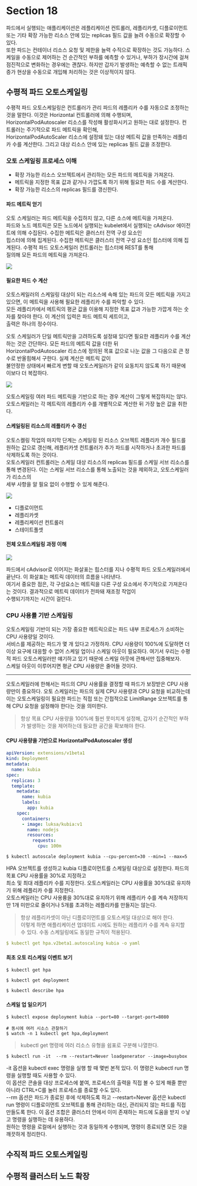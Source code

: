 # Section 18

파드에서 실행되는 애플리케이션은 레플리케이션 컨트롤러, 레플리카셋, 디플로이먼트 또는 기타 확장 가능한 리소스 안에 있는 replicas 필드 값을 늘려 수동으로 확장할 수 있다.  
또한 파드는 컨테이너 리소스 요청 및 제한을 늘력 수직으로 확장하는 것도 가능하다. 스케일을 수동으로 제어하는 건 순간적인 부하를 예측할 수 있거나, 부하가 장시간에 걸쳐 점진적으로 
변화하는 경우에는 괜찮다. 하지만 갑자기 발생하는 예측할 수 없는 트래픽 증가 현상을 수동으로 개입해 처리하는 것은 이상적이지 않다.  

## 수평적 파드 오토스케일링

수평적 파드 오토스케일링은 컨트롤러가 관리 파드의 레플리카 수를 자동으로 조정하는 것을 말한다. 이것은 Horizontal 컨트롤러에 의해 수행되며,  
HorizontalPodAutoscaler 리소스를 작성해 활성화시키고 원하는 대로 설정한다. 컨트롤러는 주기적으로 파드 메트릭을 확인해,  
HorizontalPodAutoScaler 리소스에 설정돼 있는 대상 메트릭 값을 만족하는 레플리카 수를 계산한다. 그리고 대상 리소스 안에 있는 replicas 필드 값을 조정한다.  

### 오토 스케일링 프로세스 이해 

- 확장 가능한 리소스 오브젝트에서 관리하는 모든 파드의 메트릭을 가져온다. 
- 메트릭을 지정한 목표 값과 같거나 가깝도록 하기 위해 필요한 파드 수를 계산한다.  
- 확장 가능한 리소스의 replicas 필드를 갱신한다. 

#### 파드 메트릭 얻기 

오토 스케일러는 파드 메트릭을 수집하지 않고, 다른 소스에 메트릭을 가져온다.  
파드와 노드 메트릭은 모든 노드에서 실행되는 kubelet에서 실행되는 cAdvisor 에이전트에 의해 수집된다. 수집한 메트릭은 클러스터 전역 구성 요소인  
힙스터에 의해 집계된다. 수집한 메트릭은 클러스터 전역 구성 요소인 힙스터에 의해 집계된다. 수평적 파드 오토스케일러 컨트롤러는 힙스터에 REST를 통해  
질의해 모든 파드의 메트릭을 가져온다. 

![](https://github.com/keepinmindsh/lines_kubernetes/blob/main/assets/k8s_autoscaling_001.png)

#### 필요한 파드 수 계산  

오토스케일러의 스케일링 대상이 되는 리소스에 속해 있는 파드의 모든 메트릭을 가지고 있으면, 이 메트릭을 사용해 필요한 레플리카 수를 파악할 수 있다.  
모든 레플리카에서 메트릭의 평균 값을 이용해 지정한 목표 값과 가능한 가깝게 하는 숫자를 찾아야 한다. 이 계산의 입력은 파드 메트릭 세트이고,  
출력은 하나의 정수이다.  

오토 스케일러가 단일 메트릭만을 고려하도록 설정돼 있다면 필요한 레플리카 수를 계산하는 것은 간단하다. 모든 파드의 메트릭 값을 더한 뒤  
HorizontalPodAutoscaler 리소스에 정의된 목표 값으로 나눈 값을 그 다음으로 큰 정수로 반올힘해서 구한다. 실제 계산은 메트릭 값이   
불안정한 상태에서 빠르게 변할 때 오토스케일러가 같이 요동치지 않도록 하기 때문에 이보다 더 복잡하다.   

![](https://github.com/keepinmindsh/lines_kubernetes/blob/main/assets/k8s_autoscaling_002.png)

오토스케일링 여러 파드 메트릭을 기반으로 하는 경우 계산이 그렇게 복잡하지는 않다. 오토스케일러는 각 메트릭의 레플리카 수를 개별적으로 계산한 뒤 
가장 높은 값을 취한다.  

#### 스케일링된 리소스의 레플리카 수 갱신 

오토스켈링 작업의 마지막 단계는 스케일링 된 리소스 오브젝트 레플리카 개수 필드를 원하는 값으로 갱신해, 레플리카셋 컨트롤러가 추가 파드를 시작하거나 초과한 파드를 삭제하도록 하는 것이다.  
오토스케일러 컨트롤러는 스케일 대상 리소스의 replicas 필드를 스케일 서브 리소스를 통해 변경된다. 이는 스케일 서브 리소스를 통해 노출되는 것을 제외하고, 오토스케일러가 리소스의  
세부 사항을 알 필요 없이 수행할 수 있게 해준다. 

![](https://github.com/keepinmindsh/lines_kubernetes/blob/main/assets/k8s_autoscaling_003.png)

- 디플로이먼트 
- 레플리카셋 
- 레플리케이션 컨트롤러 
- 스테이트풀셋 

#### 전체 오토스케일링 과정 이해 

![](https://github.com/keepinmindsh/lines_kubernetes/blob/main/assets/k8s_autoscaling_004.png)

파드에서 cAdvisor로 이어지는 화살표는 힙스터를 지나 수평적 파드 오토스케일러에서 끝난다. 이 화살표는 메트릭 데이터의 흐름을 나타낸다.  
여기서 중요한 점은, 각 구성요소는 메트릭을 다른 구성 요소에서 주기적으로 가져온다는 것이다.  결과적으로 메트릭 데이터가 전파돼 재조정 작업이  
수행되기까지는 시간이 걸린다. 

### CPU 사용률 기반 스케일링

오토스케일링 기반이 되는 가장 중요한 메트릭으로는 파드 내부 프로세스가 소비하는 CPU 사용량일 것이다.  
서비스를 제공하는 파드가 몇 개 있다고 가정하자. 
CPU 사용량이 100%에 도달하면 더 이상 요구에 대응할 수 없어 스케일 업이나 스케일 아웃이 필요하다. 
여기서 우리는 수평적 파드 오토스케일러만 얘기하고 있기 때문에 스케일 아웃에 관해서만 집중해보자.  
스케일 아웃이 이루어지면 평균 CPU 사용량은 줄어들 것이다.  

--- 

오토스케일러에 한해서는 파드의 CPU 사용률을 결정할 때 파드가 보장받은 CPU 사용량만이 중요하다. 오토 스케일러는 파드의 실제 CPU 사용량과 CPU 요청을 비교하는데  
이는 오토스케일링이 필요한 파드는 직접 또는 간접적으로 LimitRange 오브젝트를 통해 CPU 요청을 설정해야 한다는 것을 의미한다.  

> 항상 목표 CPU 사용량을 100%에 훨씬 못미치게 설정해, 갑자기 순간적인 부하가 발생하는 것을 제어하는데 필요한 공간을 확보해야 한다. 

#### CPU 사용량을 기반으로 HorizontalPodAutoscaler 생성 

```yaml
apiVersion: extensions/v1beta1 
kind: Deployment 
metadata: 
  name: kubia 
spec:
  replicas: 3 
  template: 
    metadata: 
      name: kubia 
      labels: 
        app: kubia 
    spec: 
      containers:
      - image: luksa/kubia:v1 
        name: nodejs 
        resources: 
          requests: 
            cpu: 100m 
```

```shell
$ kubectl autoscale deployment kubia --cpu-percent=30 --min=1 --max=5 
```

HPA 오브젝트를 생성하고 kubia 디플로이먼트를 스케일링 대상으로 설정한다. 파드의 목표 CPU 사용률을 30%로 지정하고  
최소 및 최대 레플리카 수를 지정한다. 오토스케일러는 CPU 사용률을 30%대로 유지하기 위해 레플리카 수를 지정한다.  
오토스케일러는 CPU 사용륭을 30%대로 유지하기 위해 레플리카 수를 계속 저장하지만 1개 미만으로 줄이거나 5개를 초과하는 레플리카를 만들지는 않는다. 

> 항상 레플리카셋이 아닌 디플로이먼트를 오토스케일 대상으로 해야 한다.  
> 이렇게 하면 애플리케이션 업데이트 시에도 원하는 레플리카 수를 계속 유지할 수 있다. 
> 수동 스케일링에도 동일한 규칙이 적용된다. 

```yaml
$ kubectl get hpa.v2beta1.autoscaling kubia -o yaml 
```

#### 최초 오토 리스케일 이벤트 보기 

```shell
$ kubectl get hpa 

$ kubectl get deployment 

$ kubectl describe hpa 
```

#### 스케일 업 일으키기 

```shell
$ kubectl expose deployment kubia --port=80 --target-port=8080 
```

```shell
# 동시에 여러 시소스 관찰하기 
$ watch -n 1 kubectl get hpa,deployment 
```

> kubectl get 명령에 여러 리소스 유형을 쉼표로 구분해 나열한다. 

```shell
$ kubectl run -it  --rm --restart=Never loadgenerator --image=busybox
```

-it 옵션을 kubectl exec 명령을 실행 할 때 몇번 본적 있다. 이 명령은 kubectl run 명령을 실행할 때도 사용할 수 있다.  
이 옵션은 콘솔을 대상 프로세스에 붙여, 프로세스의 출력을 직접 볼 수 있게 해줄 뿐만 아니라 CTRL+C를 눌러 프로세스를 종료할 수도 있다.  
--rm 옵션은 파드가 종료된 후에 삭제하도록 하고 --restart=Never 옵션은 kubectl run 명령이 디플로이먼트 오브젝트를 통해 관리하는 대신, 
관리되지 않는 파드를 직접 만들도록 한다. 이 옵션 조합은 클러스터 안에서 이미 존재하는 파드에 도움을 받지 ㅇ낳고 명령을 실행하는 데 유용하다.  
원하는 명령을 로컬에서 실행하는 것과 동일하게 수행되며, 명령이 종료되면 모든 것을 깨끗하게 정리한다. 

## 수직적 파드 오토스케일링
## 수평적 클러스터 노드 확장 